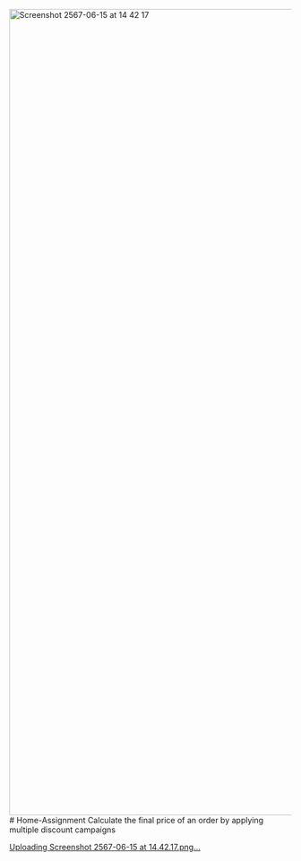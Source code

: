 <img width="1440" alt="Screenshot 2567-06-15 at 14 42 17" src="https://github.com/NIGHTHWTNK/Home-Assignment/assets/57031256/fc5975e7-cfac-49f5-b661-15e05c222991"># Home-Assignment
Calculate the final price of an order by applying multiple discount campaigns

[Uploading Screenshot 2567-06-15 at 14.42.17.png…]()
